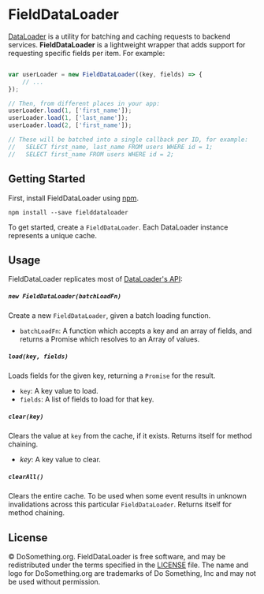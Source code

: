 # FieldDataLoader

[DataLoader](https://github.com/graphql/dataloader) is a utility for batching and caching requests to backend services. **FieldDataLoader** is a lightweight wrapper that adds support for requesting specific fields per item. For example:

```js

var userLoader = new FieldDataLoader((key, fields) => {
    // ...
});

// Then, from different places in your app:
userLoader.load(1, ['first_name']);
userLoader.load(1, ['last_name']);
userLoader.load(2, ['first_name']);

// These will be batched into a single callback per ID, for example:
//   SELECT first_name, last_name FROM users WHERE id = 1;
//   SELECT first_name FROM users WHERE id = 2;
```

## Getting Started

First, install FieldDataLoader using [npm](https://www.npmjs.com/).

```
npm install --save fielddataloader
```

To get started, create a `FieldDataLoader`. Each DataLoader instance represents a unique cache.

## Usage

FieldDataLoader replicates most of [DataLoader's API](https://github.com/graphql/dataloader#api):

##### `new FieldDataLoader(batchLoadFn)`

Create a new `FieldDataLoader`, given a batch loading function.
 - `batchLoadFn`: A function which accepts a key and an array of fields, and returns a Promise which resolves to an Array of values.

##### `load(key, fields)`

Loads fields for the given key, returning a `Promise` for the result.

- `key`: A key value to load.
- `fields`: A list of fields to load for that key.

##### `clear(key)`

Clears the value at `key` from the cache, if it exists. Returns itself for
method chaining.

- *key*: A key value to clear.

##### `clearAll()`

Clears the entire cache. To be used when some event results in unknown
invalidations across this particular `FieldDataLoader`. Returns itself for
method chaining.


## License

&copy; DoSomething.org. FieldDataLoader is free software, and may be redistributed under the terms specified
in the [LICENSE](https://github.com/DoSomething/fielddataloader/blob/master/LICENSE) file. The name and logo for
DoSomething.org are trademarks of Do Something, Inc and may not be used without permission.